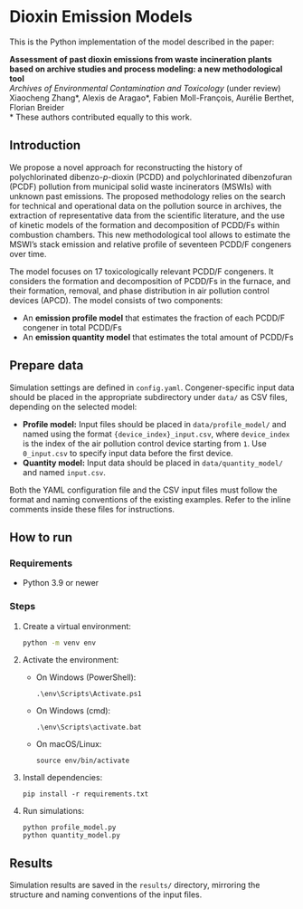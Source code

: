 # Dioxin Emission Models

This is the Python implementation of the model described in the paper:

**Assessment of past dioxin emissions from waste incineration plants based on archive studies and process modeling: a new methodological tool** \
*Archives of Environmental Contamination and Toxicology* (under review) \
Xiaocheng Zhang*, Alexis de Aragao*, Fabien Moll-François, Aurélie Berthet, Florian Breider \
\* These authors contributed equally to this work.

## Introduction
We propose a novel approach for reconstructing the history of polychlorinated dibenzo-*p*-dioxin (PCDD) and polychlorinated dibenzofuran (PCDF) pollution from municipal solid waste incinerators (MSWIs) with unknown past emissions. The proposed methodology relies on the search for technical and operational data on the pollution source in archives, the extraction of representative data from the scientific literature, and the use of kinetic models of the formation and decomposition of PCDD/Fs within combustion chambers. This new methodological tool allows to estimate the MSWI’s stack emission and relative profile of seventeen PCDD/F congeners over time.

The model focuses on 17 toxicologically relevant PCDD/F congeners. It considers the formation and decomposition of PCDD/Fs in the furnace, and their formation, removal, and phase distribution in air pollution control devices (APCD). The model consists of two components:
* An **emission profile model** that estimates the fraction of each PCDD/F congener in total PCDD/Fs
* An **emission quantity model** that estimates the total amount of PCDD/Fs

## Prepare data
Simulation settings are defined in `config.yaml`. Congener-specific input data should be placed in the appropriate subdirectory under `data/` as CSV files, depending on the selected model:

* **Profile model:** Input files should be placed in `data/profile_model/` and named using the format `{device_index}_input.csv`, where `device_index` is the index of the air pollution control device starting from `1`. Use `0_input.csv` to specify input data before the first device.
* **Quantity model:** Input data should be placed in `data/quantity_model/` and named `input.csv`.

Both the YAML configuration file and the CSV input files must follow the format and naming conventions of the existing examples. Refer to the inline comments inside these files for instructions.

## How to run

### Requirements
- Python 3.9 or newer

### Steps

1. Create a virtual environment:

   ```bash
   python -m venv env
   ```

2. Activate the environment:

   - On Windows (PowerShell):

     ```
     .\env\Scripts\Activate.ps1
     ```

   - On Windows (cmd):

     ```
     .\env\Scripts\activate.bat
     ```

   - On macOS/Linux:

     ```
     source env/bin/activate
     ```

3. Install dependencies:

   ```
   pip install -r requirements.txt
   ```

4. Run simulations:

   ```
   python profile_model.py
   python quantity_model.py
   ```

## Results
Simulation results are saved in the `results/` directory, mirroring the structure and naming conventions of the input files.